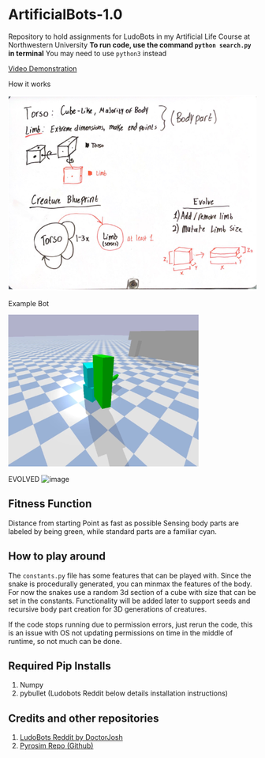 # ArtificialBots-1.0
Repository to hold assignments for LudoBots in my Artificial Life Course at Northwestern University
**To run code, use the command `python search.py` in terminal**
You may need to use `python3` instead

[Video Demonstration](https://youtu.be/F5WWDQPztYo)

How it works


![alt text](https://github.com/AldieryGonzalez/ArtificialBots-1.0/blob/Bodies-2.0/Bodies2.PNG?raw=true)

Example Bot


![alt text](https://github.com/AldieryGonzalez/ArtificialBots-1.0/blob/Bodies-2.0/Bot5.PNG?raw=true)

EVOLVED
![image](https://user-images.githubusercontent.com/31702218/222057290-82e3705b-bb20-4003-b126-4cba7701d9f2.png)


## Fitness Function
Distance from starting Point as fast as possible
Sensing body parts are labeled by being green, while standard parts are a familiar cyan.

## How to play around
The `constants.py` file has some features that can be played with. Since the snake is procedurally generated, you can minmax the features of the body.
For now the snakes use a random 3d section of a cube with size that can be set in the constants. Functionality will be added later to support seeds and 
recursive body part creation for 3D generations of creatures.

If the code stops running due to permission errors, just rerun the code, this is an issue with OS not updating
permissions on time in the middle of runtime, so not much can be done.

## Required Pip Installs

 1. Numpy
 2. pybullet (Ludobots Reddit below details installation instructions)

## Credits and other repositories

 1. [LudoBots Reddit by DoctorJosh](https://www.reddit.com/r/ludobots/wiki/installation/)
 2. [Pyrosim Repo (Github)](https://github.com/jbongard/pyrosim)
    

    
